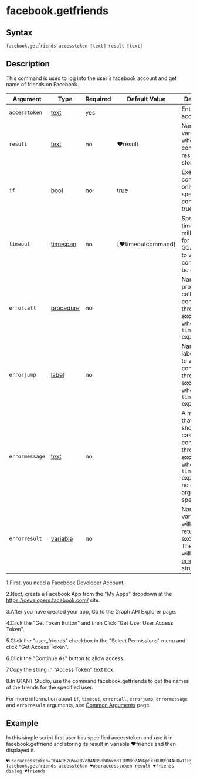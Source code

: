 # facebook.getfriends

## Syntax

```G1ANT
facebook.getfriends accesstoken ⟦text⟧ result ⟦text⟧ 
```

## Description

This command is used to log into the user's facebook account and get name of friends on Facebook.

| Argument | Type | Required | Default Value | Description |
| -------- | ---- | -------- | ------------- | ----------- |
| `accesstoken`          | [text](https://manual.g1ant.com/link/G1ANT.Language/G1ANT.Language/Structures/TextStructure.md)     |yes       |                                                             |Enter the accesstoken           |
|  `result`       | [text](https://manual.g1ant.com/link/G1ANT.Language/G1ANT.Language/Structures/TextStructure.md)  |no   | ♥result   |Name of a variable where the command's result will be stored |
| `if`             | [bool](https://manual.g1ant.com/link/G1ANT.Language/G1ANT.Language/Structures/BooleanStructure.md)     | no       | true                                                        | Executes the command only if a specified condition is true   |
| `timeout`        | [timespan](https://manual.g1ant.com/link/G1ANT.Language/G1ANT.Language/Structures/TimeSpanStructure.md)  | no       | [♥timeoutcommand]| Specifies time in milliseconds for G1ANT.Robot to wait for the command to be executed |
| `errorcall`      | [procedure](https://manual.g1ant.com/link/G1ANT.Language/G1ANT.Language/Structures/ProcedureStructure.md)| no       |                                                             | Name of a procedure to call when the command throws an exception or when a given `timeout` expires |
| `errorjump`      | [label](https://manual.g1ant.com/link/G1ANT.Language/G1ANT.Language/Structures/LabelStructure.md)    | no       |                                                             | Name of the label to jump to when the command throws an exception or when a given `timeout` expires |
| `errormessage`   | [text](https://manual.g1ant.com/link/G1ANT.Language/G1ANT.Language/Structures/TextStructure.md)     | no       |                                                             | A message that will be shown in case the command throws an exception or when a given `timeout` expires, and no `errorjump` argument is specified |
| `errorresult`    | [variable](https://manual.g1ant.com/link/G1ANT.Language/G1ANT.Language/Structures/VariableStructure.md) | no       |                                                             | Name of a variable that will store the returned exception. The variable will be of [error](https://manual.g1ant.com/link/G1ANT.Language/G1ANT.Language/Structures/ErrorStructure.md) structure  |

1.First, you need a Facebook Developer Account.

2.Next, create a Facebook App from the "My Apps" dropdown at the https://developers.facebook.com/ site.

3.After you have created your app, Go to the Graph API Explorer page.

4.Click the "Get Token Button" and then Click "Get User User Access Token".

5.Click the "user_friends" checkbox in the "Select Permissions" menu and click "Get Access Token".

6.Click the "Continue As" button to allow access.

7.Copy the string in "Access Token" text box.

8.In G1ANT Studio, use the command facebook.getfriends to get the names of the friends for the specified user.

For more information about `if`, `timeout`, `errorcall`, `errorjump`, `errormessage` and `errorresult` arguments, see [Common Arguments](https://manual.g1ant.com/link/G1ANT.Manual/appendices/common-arguments.md) page.

## Example

In this simple script first user has specified accesstoken and use it in facebook.getfriend and storing its result in variable ♥friends and then displayed it.

```G1ANT
♥useraccesstoken=‴EAAD62u5wZBVcBAN8SRh06xm8I1RMdOZAVGpRkzOURfO4AuOwT1HyQHh7grZCH6qCQmapbpO0C5feV6ZCOe2AnhRFhQT2NZAM6lSqpi3hZAwiDwtiaCikcqdanyZCwZCkaq7Xx5hqdw5aN8bPnzxX2c7sHjHX4muGBInCMZAyuEDD2lL1Sm2wIRB284Kav4ZA3WByhL6RMNGBbon2eE2RPFyIZB9UAruEX9TxEzltzDmijG83jE3vPO3q5ti4MEgG1zOKucZD‴
facebook.getfriends accesstoken ♥useraccesstoken result ♥friends
dialog ♥friends

```
